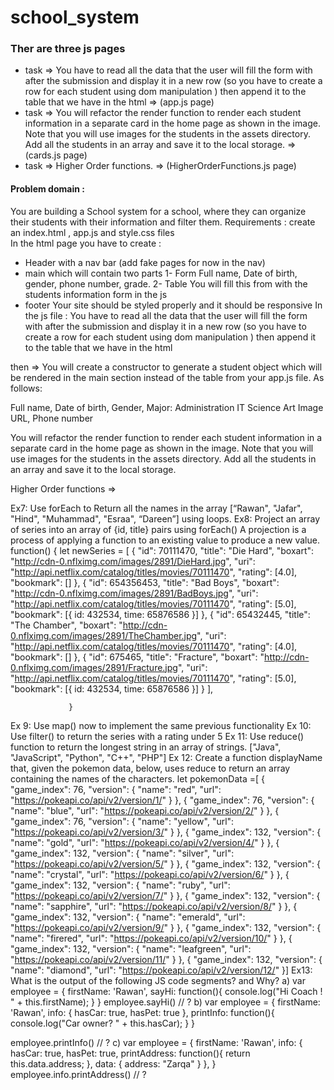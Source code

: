 # school_system
### Ther are three js pages 
   * task =>  You have to read all the data that the user will fill the form with after the submission and display it in a new row (so you have to create a row for each student using dom manipulation ) then 
              append it to the table that we have in the html => (app.js page)
   * task =>  You will refactor the render function to render each student information in a separate card in the home page as shown in the image. Note that you will use images for the students in the assets 
              directory. Add all the students in an array and save it to the local storage. => (cards.js page)
   * task =>  Higher Order functions. => (HigherOrderFunctions.js page)


#### Problem domain : 
You are building a School system for a school, where they can organize their students with their information and filter them.
Requirements :
create an index.html , app.js and style.css files   
In the html page you have to create :
   - Header with a nav bar (add fake pages for now in the nav) 
   - main which will contain two parts 
               1- Form 
                     Full name, Date of birth, gender, phone number, grade. 
               2- Table 
                    You will fill this from with the students information form in the js 
  - footer 
Your site should be styled properly and it should be responsive 
In the js file : 
 You have to read all the data that the user will fill the form with after the submission and display it in a new row (so you have to create a row for each student using dom manipulation ) then append it to the table that we have in the html

then =>
You will create a constructor to generate a student object which will be rendered in the main section instead of the table  from your app.js file. As follows:

Full name,
Date of birth,
Gender,
Major: 
Administration
IT
Science
Art
Image URL,
Phone number

You will refactor the render function to render each student information in a separate card in the home page as shown in the image. Note that you will use images for the students in the assets directory.
Add all the students in an array and save it to the local storage.

Higher Order functions => 

Ex7: Use forEach to  Return all the names in the array  [“Rawan", "Jafar", "Hind", "Muhammad", "Esraa", “Dareen”] using loops.
Ex8: Project an array of series into an array of {id, title} pairs using forEach()
A projection is a process of applying a function to an existing value to produce a new value.
function() {
	let newSeries = [
			{
				"id": 70111470,
				"title": "Die Hard",
				"boxart": "http://cdn-0.nflximg.com/images/2891/DieHard.jpg",
				"uri": "http://api.netflix.com/catalog/titles/movies/70111470",
				"rating": [4.0],
				"bookmark": []
			},
			{
				"id": 654356453,
				"title": "Bad Boys",
				"boxart": "http://cdn-0.nflximg.com/images/2891/BadBoys.jpg",
				"uri": "http://api.netflix.com/catalog/titles/movies/70111470",
				"rating": [5.0],
				"bookmark": [{ id: 432534, time: 65876586 }]
			},
			{
				"id": 65432445,
				"title": "The Chamber",
				"boxart": "http://cdn-0.nflximg.com/images/2891/TheChamber.jpg",
				"uri": "http://api.netflix.com/catalog/titles/movies/70111470",
				"rating": [4.0],
				"bookmark": []
			},
			{
				"id": 675465,
				"title": "Fracture",
				"boxart": "http://cdn-0.nflximg.com/images/2891/Fracture.jpg",
				"uri": "http://api.netflix.com/catalog/titles/movies/70111470",
				"rating": [5.0],
				"bookmark": [{ id: 432534, time: 65876586 }]
			}
		         ],
		
                 }
Ex 9: Use map() now to implement the same previous functionality
Ex 10: Use filter() to return the series with a rating under 5 
Ex 11: Use reduce()  function to return the longest string in an array of strings.
["Java", "JavaScript", "Python", "C++", "PHP"]
Ex 12: Create a function displayName that, given the pokemon data, below, uses reduce to return an array containing the names of the characters.
let pokemonData =[
    {
      "game_index": 76,
      "version": {
        "name": "red",
        "url": "https://pokeapi.co/api/v2/version/1/"
      }
    },
    {
      "game_index": 76,
      "version": {
        "name": "blue",
        "url": "https://pokeapi.co/api/v2/version/2/"
      }
    },
    {
      "game_index": 76,
      "version": {
        "name": "yellow",
        "url": "https://pokeapi.co/api/v2/version/3/"
      }
    },
    {
      "game_index": 132,
      "version": {
        "name": "gold",
        "url": "https://pokeapi.co/api/v2/version/4/"
      }
    },
    {
      "game_index": 132,
      "version": {
        "name": "silver",
        "url": "https://pokeapi.co/api/v2/version/5/"
      }
    },
    {
      "game_index": 132,
      "version": {
        "name": "crystal",
        "url": "https://pokeapi.co/api/v2/version/6/"
      }
    },
    {
      "game_index": 132,
      "version": {
        "name": "ruby",
        "url": "https://pokeapi.co/api/v2/version/7/"
      }
    },
    {
      "game_index": 132,
      "version": {
        "name": "sapphire",
        "url": "https://pokeapi.co/api/v2/version/8/"
      }
    },
    {
      "game_index": 132,
      "version": {
        "name": "emerald",
        "url": "https://pokeapi.co/api/v2/version/9/"
      }
    },
    {
      "game_index": 132,
      "version": {
        "name": "firered",
        "url": "https://pokeapi.co/api/v2/version/10/"
      }
    },
    {
      "game_index": 132,
      "version": {
        "name": "leafgreen",
        "url": "https://pokeapi.co/api/v2/version/11/"
      }
    },
    {
      "game_index": 132,
      "version": {
        "name": "diamond",
        "url": "https://pokeapi.co/api/v2/version/12/"
      }]
Ex13: What is the output of the following JS code segments? and Why?
a) var employee = {
    firstName: 'Rawan',
    sayHi: function(){
        console.log("Hi Coach ! " + this.firstName);
    }
}
employee.sayHi() // ?
b) var employee = {
    firstName: 'Rawan',
    info: {
        hasCar: true,
        hasPet: true
    },
    printInfo: function(){
        console.log("Car owner? " + this.hasCar);
    }
}

employee.printInfo() // ?
c) var employee = {
    firstName: 'Rawan',
    info: {
        hasCar: true,
        hasPet: true,
        printAddress: function(){
            return this.data.address;
        },
        data: {
            address: "Zarqa"
        }
    },
}
employee.info.printAddress() // ?
